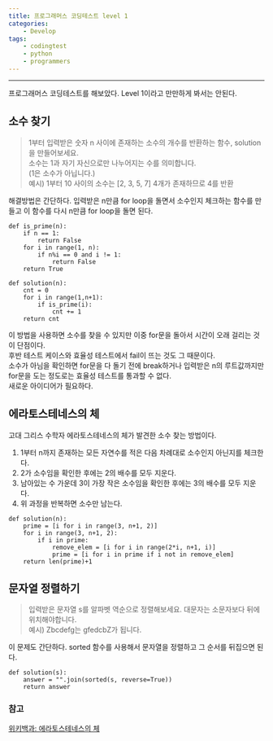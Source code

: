 ```yaml
---
title: 프로그래머스 코딩테스트 level 1
categories: 
    - Develop
tags:
    - codingtest
    - python
    - programmers
---
```

***
프로그래머스 코딩테스트를 해보았다. Level 1이라고 만만하게 봐서는 안된다.

## 소수 찾기
> 1부터 입력받은 숫자 n 사이에 존재하는 소수의 개수를 반환하는 함수, solution을 만들어보세요.   
소수는 1과 자기 자신으로만 나누어지는 수를 의미합니다.   
(1은 소수가 아닙니다.)   
예시) 1부터 10 사이의 소수는 [2, 3, 5, 7] 4개가 존재하므로 4를 반환

해결방법은 간단하다. 입력받은 n만큼 for loop을 돌면서 소수인지 체크하는 함수를 만들고 이 함수를 다시 n만큼 for loop을 돌면 된다.

```
def is_prime(n):
    if n == 1:
        return False
    for i in range(1, n):
        if n%i == 0 and i != 1:
            return False
    return True

def solution(n):
    cnt = 0
    for i in range(1,n+1):
        if is_prime(i):
            cnt += 1
    return cnt
```
이 방법을 사용하면 소수를 찾을 수 있지만 이중 for문을 돌아서 시간이 오래 걸리는 것이 단점이다.   
후반 테스트 케이스와 효율성 테스트에서 fail이 뜨는 것도 그 때문이다.   
소수가 아님을 확인하면 for문을 다 돌기 전에 break하거나 입력받은 n의 루트값까지만 for문을 도는 정도로는 효율성 테스트를 통과할 수 없다.   
새로운 아이디어가 필요하다.

## 에라토스테네스의 체

고대 그리스 수학자 에라토스테네스의 체가 발견한 소수 찾는 방법이다.   
1. 1부터 n까지 존재하는 모든 자연수를 적은 다음 차례대로 소수인지 아닌지를 체크한다.   
2. 2가 소수임을 확인한 후에는 2의 배수를 모두 지운다.   
3. 남아있는 수 가운데 3이 가장 작은 소수임을 확인한 후에는 3의 배수를 모두 지운다.   
4. 위 과정을 반복하면 소수만 남는다.   

```
def solution(n):
    prime = [i for i in range(3, n+1, 2)]
    for i in range(3, n+1, 2):
        if i in prime:
            remove_elem = [i for i in range(2*i, n+1, i)]
            prime = [i for i in prime if i not in remove_elem]
    return len(prime)+1
```

## 문자열 정렬하기
> 입력받은 문자열 s를 알파벳 역순으로 정렬해보세요. 대문자는 소문자보다 뒤에 위치해야합니다.   
예시) Zbcdefg는 gfedcbZ가 됩니다.   

이 문제도 간단하다. sorted 함수를 사용해서 문자열을 정렬하고 그 순서를 뒤집으면 된다.

```
def solution(s):
    answer = "".join(sorted(s, reverse=True))
    return answer
```


### 참고
[위키백과: 에라토스테네스의 체](https://ko.wikipedia.org/wiki/%EC%97%90%EB%9D%BC%ED%86%A0%EC%8A%A4%ED%85%8C%EB%84%A4%EC%8A%A4%EC%9D%98_%EC%B2%B4)
